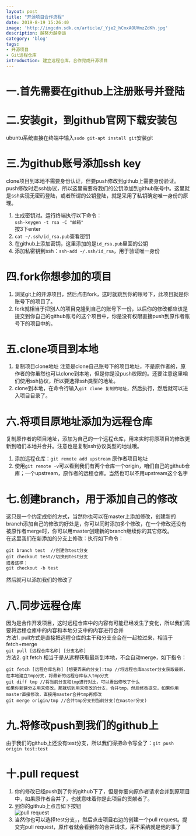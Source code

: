 ```yaml
---
layout: post
title: "开源项目合作流程"
date: 2019-8-19 15:26:40
image: 'http://imgcdn.sdk.cn/article/_Yje2_hCmxAOUVmzZdKh.jpg'
description: 越努力越幸运
category: 'blog'
tags:
- 开源项目
- Git远程仓库
introduction: 建立远程仓库，合作完成开源项目
---
```


# 一.首先需要在github上注册账号并登陆

# 二.安装git，到github官网下载安装包
ubuntu系统直接在终端中输入`sudo git-apt install git`安装git  

# 三.为github账号添加ssh key
clone项目到本地不需要身份认证，但要push修改到github上需要身份验证。push修改时走ssh协议，所以这里需要将我们的公钥添加到github账号中。这里就是ssh实现无密码登陆，或者所谓的公钥登陆，就是采用了私钥确定唯一身份的原理。  

1. 生成密钥对。运行终端执行以下命令：  
`ssh-keygen -t rsa -C "邮箱"`  
按3下enter  
2. `cat ~/.ssh/id_rsa.pub`查看密钥  
3. 在github上添加密钥，这里添加的是`id_rsa.pub`里面的公钥  
4. 添加私密钥到ssh：`ssh-add ~/.ssh/id_rsa`，用于验证唯一身份  

# 四.fork你想参加的项目
1. 浏览git上的开源项目，然后点击fork，这时就跳到你的账号下，此项目就是你账号下的项目了。  
2. fork就相当于把别人的项目克隆到自己的账号下一份，以后你的修改都应该是提交到你自己的github账号的这个项目中，你是没有权限直接push到原作者账号下的项目中的。  

# 五.clone项目到本地
1. 复制项目clone地址 注意是clone自己账号下的项目地址，不是原作者的，原作者的你虽然也可以clone到本地，但是你是没push权限的。还要注意这里咱们使用ssh协议，所以要选择ssh类型的地址。  
2. clone到本地，在命令行输入`git clone 复制的地址`，然后执行，然后就可以进入项目目录了。  

# 六.将项目原地址添加为远程仓库
复制原作者的项目地址，添加为自己的一个远程仓库，用来实时将原项目的修改更新到咱们本地并合并。注意也是复制ssh协议类型的地址哦。  
1. 添加远程仓库：`git remote add upstream` 原作者项目地址  
2. 使用`git remote -v`可以看到我们有两个仓库一个origin，咱们自己的github仓库；一个upstream，原作者的远程仓库。当然也可以不用upstream这个名字  

# 七.创建branch，用于添加自己的修改
这只是一个约定成俗的方式，当然你也可以在master上添加修改，创建新的branch添加自己的修改的好处是，你可以同时添加多个修改，在一个修改还没有被原作者merge时，你可以用master创建新的branch继续你的其它修改。  
在这里我们在新添加的分支上修改：执行如下命令：  
```
git branch test  //创建你test分支
git checkout test//切换到test分支
或者这样：
git checkout -b test
```
然后就可以添加我们的修改了  

# 八.同步远程仓库
因为是合作开发项目，这时远程仓库中的内容有可能已经发生了变化，所以我们需要将远程仓库中的内容和本地分支中的内容进行合并  
方法1. pull方式是直接把远程仓库的主干和分支全合在一起拉过来，相当于fetch+merge  
`git pull [远程仓库名称] [分支名称]`  
方法2. git fetch 相当于是从远程获取最新到本地，不会自动merge，如下指令：  
```
git fetch [远程仓库名称] [想要弄来的分支]:tmp //将远程仓库master分支获取最新，在本地建立tmp分支，将最新的远程仓库存入tmp分支
git diff tmp //将当前分支和tmp进行对比，可以看出修改了什么
如果你新建分支用来修改，那就切到用来修改的分支，合并tmp，然后修改提交，如果你用master直接修改，直接用master合并tmp再修改
git merge origin/tmp //合并tmp分支到当前分支(在master分支)
```

# 九.将修改push到我们的github上
由于我们的github上还没有test分支，所以我们得把命令写全了：`git push origin test:test`  

# 十.pull request
1. 你的修改已经push到了你的github下了，但是你要向原作者请求合并到原项目中，如果原作者合并了，也就意味着你是此项目的贡献者了。  
2. 到你的github上点击如下按钮  
![pull request](https://ttk1907.github.io/assets/%E6%8B%89%E5%8F%96%E8%AF%B7%E6%B1%82.png)  
3. 当然你也可以选择test分支，，然后点击项目右边的创建一个pull request。提交完pull request，原作者就会看到你的合并请求，采不采纳就是他的事了

